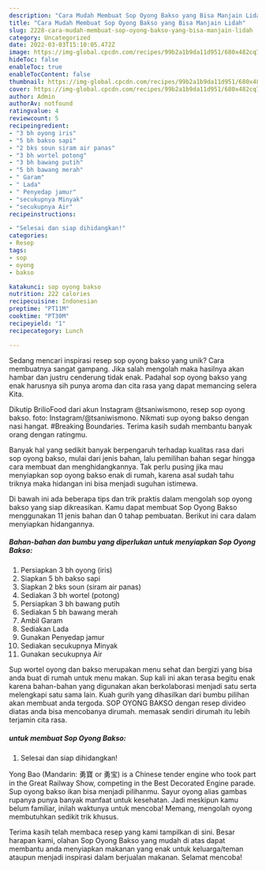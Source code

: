 ```yaml
---
description: "Cara Mudah Membuat Sop Oyong Bakso yang Bisa Manjain Lidah"
title: "Cara Mudah Membuat Sop Oyong Bakso yang Bisa Manjain Lidah"
slug: 2228-cara-mudah-membuat-sop-oyong-bakso-yang-bisa-manjain-lidah
category: Uncategorized
date: 2022-03-03T15:10:05.472Z
image: https://img-global.cpcdn.com/recipes/99b2a1b9da11d951/680x482cq70/sop-oyong-bakso-foto-resep-utama.jpg
hideToc: false
enableToc: true
enableTocContent: false
thumbnail: https://img-global.cpcdn.com/recipes/99b2a1b9da11d951/680x482cq70/sop-oyong-bakso-foto-resep-utama.jpg
cover: https://img-global.cpcdn.com/recipes/99b2a1b9da11d951/680x482cq70/sop-oyong-bakso-foto-resep-utama.jpg
author: Admin
authorAv: notfound
ratingvalue: 4
reviewcount: 5
recipeingredient:
- "3 bh oyong iris"
- "5 bh bakso sapi"
- "2 bks soun siram air panas"
- "3 bh wortel potong"
- "3 bh bawang putih"
- "5 bh bawang merah"
- " Garam"
- " Lada"
- " Penyedap jamur"
- "secukupnya Minyak"
- "secukupnya Air"
recipeinstructions:

- "Selesai dan siap dihidangkan!"
categories:
- Resep
tags:
- sop
- oyong
- bakso

katakunci: sop oyong bakso 
nutrition: 222 calories
recipecuisine: Indonesian
preptime: "PT11M"
cooktime: "PT30M"
recipeyield: "1"
recipecategory: Lunch

---
```





Sedang mencari inspirasi resep sop oyong bakso yang unik? Cara membuatnya sangat gampang. Jika salah mengolah maka hasilnya akan hambar dan justru cenderung tidak enak. Padahal sop oyong bakso yang enak harusnya sih punya aroma dan cita rasa yang dapat memancing selera Kita.





Dikutip BrilioFood dari akun Instagram @tsaniwismono, resep sop oyong bakso. foto: Instagram/@tsaniwismono. Nikmati sup oyong bakso dengan nasi hangat. #Breaking Boundaries. Terima kasih sudah membantu banyak orang dengan ratingmu.

Banyak hal yang sedikit banyak berpengaruh terhadap kualitas rasa dari sop oyong bakso, mulai dari jenis bahan, lalu pemilihan bahan segar hingga cara membuat dan menghidangkannya. Tak perlu pusing jika mau menyiapkan sop oyong bakso enak di rumah, karena asal sudah tahu triknya maka hidangan ini bisa menjadi suguhan istimewa.






Di bawah ini ada beberapa tips dan trik praktis dalam mengolah sop oyong bakso yang siap dikreasikan. Kamu dapat membuat Sop Oyong Bakso menggunakan 11 jenis bahan dan 0 tahap pembuatan. Berikut ini cara dalam menyiapkan hidangannya.

<!--inarticleads1-->

##### Bahan-bahan dan bumbu yang diperlukan untuk menyiapkan Sop Oyong Bakso:

1. Persiapkan 3 bh oyong (iris)
1. Siapkan 5 bh bakso sapi
1. Siapkan 2 bks soun (siram air panas)
1. Sediakan 3 bh wortel (potong)
1. Persiapkan 3 bh bawang putih
1. Sediakan 5 bh bawang merah
1. Ambil  Garam
1. Sediakan  Lada
1. Gunakan  Penyedap jamur
1. Sediakan secukupnya Minyak
1. Gunakan secukupnya Air


Sup wortel oyong dan bakso merupakan menu sehat dan bergizi yang bisa anda buat di rumah untuk menu makan. Sup kali ini akan terasa begitu enak karena bahan-bahan yang digunakan akan berkolaborasi menjadi satu serta melengkapi satu sama lain. Kuah gurih yang dihasilkan dari bumbu pilihan akan membuat anda tergoda. SOP OYONG BAKSO dengan resep divideo diatas anda bisa mencobanya dirumah. memasak sendiri dirumah itu lebih terjamin cita rasa. 

<!--inarticleads2-->

#####  untuk membuat Sop Oyong Bakso:


1. Selesai dan siap dihidangkan!

Yong Bao (Mandarin: 勇寶 or 勇宝) is a Chinese tender engine who took part in the Great Railway Show, competing in the Best Decorated Engine parade. Sup oyong bakso ikan bisa menjadi pilihanmu. Sayur oyong alias gambas rupanya punya banyak manfaat untuk kesehatan. Jadi meskipun kamu belum familiar, inilah waktunya untuk mencoba! Memang, mengolah oyong membutuhkan sedikit trik khusus. 

Terima kasih telah membaca resep yang kami tampilkan di sini. Besar harapan kami, olahan Sop Oyong Bakso yang mudah di atas dapat membantu anda menyiapkan makanan yang enak untuk keluarga/teman ataupun menjadi inspirasi dalam berjualan makanan. Selamat mencoba!
